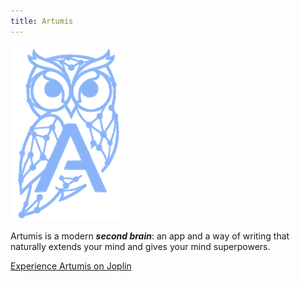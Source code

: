 ```yaml
---
title: Artumis
---
```


![Logo](./_resources/artumis_logo_darkmode.png)  
  
Artumis is a modern ***second brain***: an app and a way of writing that naturally extends your mind and gives your mind superpowers.
  
[Experience Artumis on Joplin](./artumis_on_joplin/home.md)
